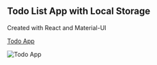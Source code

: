 ## Todo List App with Local Storage

Created with React and Material-UI

[Todo App](https://todo-app-react-material-ui.netlify.app/)

![Todo App](https://i.imgur.com/fskidk3.png)
